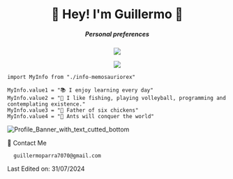 <h1 align="center"> 🦕 Hey! I'm Guillermo 🦖 </h1>
<h5 align="center"> Personal preferences </h5>
<p align="center">
  <a href="https://skillicons.dev">
    <img src="https://skillicons.dev/icons?i=ts,javascript,html,css,php" />
  </a>
</p>

<p align="center">
  <a href="https://skillicons.dev">
    <img src="https://skillicons.dev/icons?i=angular,express,nodejs,laravel,symfony" />
  </a>
</p>

```golang
import MyInfo from "./info-memosauriorex"

MyInfo.value1 = "📚 I enjoy learning every day"
MyInfo.value2 = "🚀 I like fishing, playing volleyball, programming and contemplating existence."
MyInfo.value3 = "🐓 Father of six chickens"
MyInfo.value4 = "🐜 Ants will conquer the world"
```
![Profile_Banner_with_text_cutted_bottom](https://user-images.githubusercontent.com/57369924/132963646-67d4a093-5629-43d7-ae03-76bc48dbd063.png)

💬 Contact Me

```golang
  guillermoparra7070@gmail.com
```

Last Edited on: 31/07/2024
